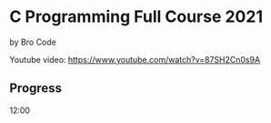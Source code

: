 # C Programming Full Course 2021
by Bro Code

Youtube video: https://www.youtube.com/watch?v=87SH2Cn0s9A

## Progress
12:00
